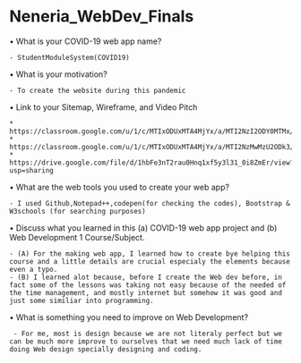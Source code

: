 # Neneria_WebDev_Finals

• What is your COVID-19 web app name?
  
    - StudentModuleSystem(COVID19)

• What is your motivation?

    - To create the website during this pandemic

• Link to your Sitemap, Wireframe, and Video Pitch

    * https://classroom.google.com/u/1/c/MTIxODUxMTA4MjYx/a/MTI2NzI2ODY0MTMx/details
    * https://classroom.google.com/u/1/c/MTIxODUxMTA4MjYx/a/MTI2NzMwMzU2ODk3/details
    * https://drive.google.com/file/d/1hbFe3nT2rau0Hnq1xf5y3l31_0i8ZmEr/view?usp=sharing
    
• What are the web tools you used to create your web app?

    - I used Github,Notepad++,codepen(for checking the codes), Bootstrap & W3schools (for searching purposes)
    
• Discuss what you learned in this (a) COVID-19 web app project and (b) Web Development 1 Course/Subject. 

    - (A) For the making web app, I learned how to create bye helping this course and a little details are crucial especialy the elements because even a typo.
    - (B) I learned alot because, before I create the Web dev before, in fact some of the lessons was taking not easy because of the needed of the time management, and mostly internet but somehow it was good and just some similiar into programming. 
   
 • What is something you need to improve on Web Development?
   
     - For me, most is design because we are not literaly perfect but we can be much more improve to ourselves that we need much lack of time doing Web design specially designing and coding. 
